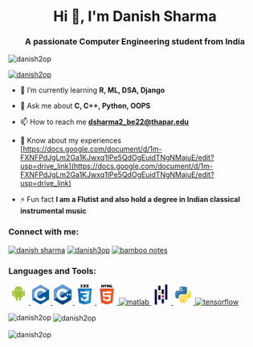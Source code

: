 <h1 align="center">Hi 👋, I'm Danish Sharma</h1>
<h3 align="center">A passionate Computer Engineering student from India</h3>

<p align="left"> <img src="https://komarev.com/ghpvc/?username=danish2op&label=Profile%20views&color=0e75b6&style=flat" alt="danish2op" /> </p>

<p align="left"> <a href="https://github.com/ryo-ma/github-profile-trophy"><img src="https://github-profile-trophy.vercel.app/?username=danish2op" alt="danish2op" /></a> </p>

- 🌱 I’m currently learning **R, ML, DSA, Django**

- 💬 Ask me about **C, C++, Python, OOPS**

- 📫 How to reach me **dsharma2_be22@thapar.edu**

- 📄 Know about my experiences [https://docs.google.com/document/d/1m-FXNFPdJgLm2Ga1KJwxq1IPe5QdOgEuidTNgNMajuE/edit?usp=drive_link](https://docs.google.com/document/d/1m-FXNFPdJgLm2Ga1KJwxq1IPe5QdOgEuidTNgNMajuE/edit?usp=drive_link)

- ⚡ Fun fact **I am a Flutist and also hold a degree in Indian classical instrumental music**

<h3 align="left">Connect with me:</h3>
<p align="left">
<a href="https://linkedin.com/in/danish sharma" target="blank"><img align="center" src="https://raw.githubusercontent.com/rahuldkjain/github-profile-readme-generator/master/src/images/icons/Social/linked-in-alt.svg" alt="danish sharma" height="30" width="40" /></a>
<a href="https://instagram.com/danish3op" target="blank"><img align="center" src="https://raw.githubusercontent.com/rahuldkjain/github-profile-readme-generator/master/src/images/icons/Social/instagram.svg" alt="danish3op" height="30" width="40" /></a>
<a href="https://www.youtube.com/c/bamboo notes" target="blank"><img align="center" src="https://raw.githubusercontent.com/rahuldkjain/github-profile-readme-generator/master/src/images/icons/Social/youtube.svg" alt="bamboo notes" height="30" width="40" /></a>
</p>

<h3 align="left">Languages and Tools:</h3>
<p align="left"> <a href="https://developer.android.com" target="_blank" rel="noreferrer"> <img src="https://raw.githubusercontent.com/devicons/devicon/master/icons/android/android-original-wordmark.svg" alt="android" width="40" height="40"/> </a> <a href="https://www.cprogramming.com/" target="_blank" rel="noreferrer"> <img src="https://raw.githubusercontent.com/devicons/devicon/master/icons/c/c-original.svg" alt="c" width="40" height="40"/> </a> <a href="https://www.w3schools.com/cpp/" target="_blank" rel="noreferrer"> <img src="https://raw.githubusercontent.com/devicons/devicon/master/icons/cplusplus/cplusplus-original.svg" alt="cplusplus" width="40" height="40"/> </a> <a href="https://www.w3schools.com/css/" target="_blank" rel="noreferrer"> <img src="https://raw.githubusercontent.com/devicons/devicon/master/icons/css3/css3-original-wordmark.svg" alt="css3" width="40" height="40"/> </a> <a href="https://www.w3.org/html/" target="_blank" rel="noreferrer"> <img src="https://raw.githubusercontent.com/devicons/devicon/master/icons/html5/html5-original-wordmark.svg" alt="html5" width="40" height="40"/> </a> <a href="https://www.mathworks.com/" target="_blank" rel="noreferrer"> <img src="https://upload.wikimedia.org/wikipedia/commons/2/21/Matlab_Logo.png" alt="matlab" width="40" height="40"/> </a> <a href="https://pandas.pydata.org/" target="_blank" rel="noreferrer"> <img src="https://raw.githubusercontent.com/devicons/devicon/2ae2a900d2f041da66e950e4d48052658d850630/icons/pandas/pandas-original.svg" alt="pandas" width="40" height="40"/> </a> <a href="https://www.python.org" target="_blank" rel="noreferrer"> <img src="https://raw.githubusercontent.com/devicons/devicon/master/icons/python/python-original.svg" alt="python" width="40" height="40"/> </a> <a href="https://www.tensorflow.org" target="_blank" rel="noreferrer"> <img src="https://www.vectorlogo.zone/logos/tensorflow/tensorflow-icon.svg" alt="tensorflow" width="40" height="40"/> </a> </p>

<p><img align="left" src="https://github-readme-stats.vercel.app/api/top-langs?username=danish2op&show_icons=true&locale=en&layout=compact" alt="danish2op" /></p>

<p>&nbsp;<img align="center" src="https://github-readme-stats.vercel.app/api?username=danish2op&show_icons=true&locale=en" alt="danish2op" /></p>

<p><img align="center" src="https://github-readme-streak-stats.herokuapp.com/?user=danish2op&" alt="danish2op" /></p>
